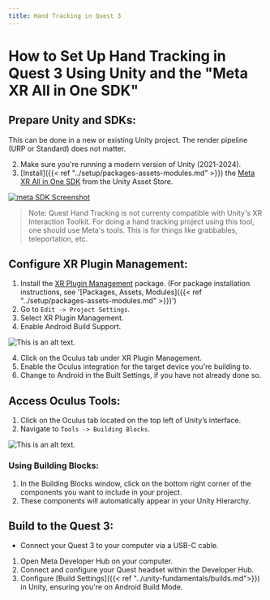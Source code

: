 ```yaml
---
title: Hand Tracking in Quest 3
---
```


# How to Set Up Hand Tracking in Quest 3 Using Unity and the "Meta XR All in One SDK"

## Prepare Unity and SDKs:
This can be done in a new or existing Unity project. The render pipeline (URP or Standard) does not matter.

2. Make sure you're running a modern version of Unity (2021-2024).
3. [Install]({{< ref "../setup/packages-assets-modules.md" >}}) the [Meta XR All in One SDK](https://assetstore.unity.com/packages/tools/integration/meta-xr-all-in-one-sdk-269657) from the Unity Asset Store.

[![meta SDK Screenshot](/images/unity/hand-tracking/MetaSDKAll.png)](https://assetstore.unity.com/packages/tools/integration/meta-xr-all-in-one-sdk-269657)

> Note: Quest Hand Tracking is not currenty compatible with Unity's XR Interaction Toolkit. For doing a hand tracking project using this tool, one should use Meta's tools. This is for things like grabbables, teleportation, etc.

## Configure XR Plugin Management:

1. Install the [XR Plugin Management](https://docs.unity3d.com/Packages/com.unity.xr.management@4.4/manual/index.html) package. (For package installation instructions, see '[Packages, Assets, Modules]({{< ref "../setup/packages-assets-modules.md" >}})')
2. Go to `Edit -> Project Settings`.
3. Select XR Plugin Management.
4. Enable Android Build Support.

![This is an alt text.](/images/unity/hand-tracking/XRManageSetting.png "This is a sample image.")

4. Click on the Oculus tab under XR Plugin Management.
5. Enable the Oculus integration for the target device you're building to.
6. Change to Android in the Built Settings, if you have not already done so.

## Access Oculus Tools:

1. Click on the Oculus tab located on the top left of Unity’s interface.
2. Navigate to `Tools -> Building Blocks`.

![This is an alt text.](/images/unity/hand-tracking/BuildingBlocks.png "This is a sample image.")

### Using Building Blocks:

1. In the Building Blocks window, click on the bottom right corner of the components you want to include in your project.
2. These components will automatically appear in your Unity Hierarchy.

## Build to the Quest 3:

- Connect your Quest 3 to your computer via a USB-C cable.

1. Open Meta Developer Hub on your computer.
2. Connect and configure your Quest headset within the Developer Hub.
3. Configure [Build Settings]({{< ref "../unity-fundamentals/builds.md">}}) in Unity, ensuring you're on Android Build Mode.

